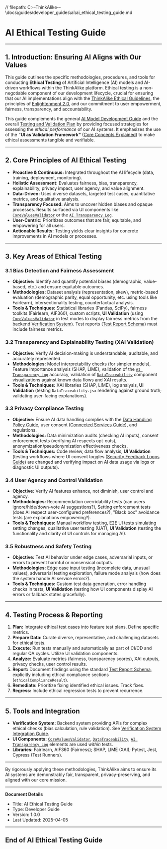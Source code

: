 // filepath: C:\--ThinkAlike--\docs\guides\developer_guides\ai\ai_ethical_testing_guide.md
# AI Ethical Testing Guide

---

## 1. Introduction: Ensuring AI Aligns with Our Values

This guide outlines the specific methodologies, procedures, and tools for conducting **Ethical Testing** of Artificial Intelligence (AI) models and AI-driven workflows within the ThinkAlike platform. Ethical testing is a non-negotiable component of our development lifecycle, crucial for ensuring that our AI implementations align with the [ThinkAlike Ethical Guidelines](../../../core/ethics/ethical_guidelines.md), the principles of [Enlightenment 2.0](../../../core/enlightenment_2_0/ENLIGHTENMENT_2_0_PRINCIPLES.md), and our commitment to user empowerment, fairness, transparency, and accountability.

This guide complements the general [AI Model Development Guide](./ai_model_development_guide.md) and the overall [Testing and Validation Plan](../testing_and_validation_plan.md) by providing focused strategies for assessing the *ethical performance* of our AI systems. It emphasizes the use of the **"UI as Validation Framework"** ([Core Concepts Explained](../../../vision/core_concepts.md)) to make ethical assessments tangible and verifiable.

---

## 2. Core Principles of AI Ethical Testing

*   **Proactive & Continuous:** Integrated throughout the AI lifecycle (data, training, deployment, monitoring).
*   **Holistic Assessment:** Evaluates fairness, bias, transparency, explainability, privacy impact, user agency, and value alignment.
*   **Data-Driven:** Uses diverse datasets, targeted test cases, quantitative metrics, and qualitative analysis.
*   **Transparency Focused:** Aims to uncover hidden biases and opaque processes. Results surfaced via UI components like [`CoreValuesValidator`](../../../components/ui_components/CoreValuesValidator.md) or the [`AI Transparency Log`](./ai_transparency_log.md).
*   **User-Centric:** Prioritizes outcomes that are fair, equitable, and empowering for all users.
*   **Actionable Results:** Testing yields clear insights for concrete improvements in AI models or processes.

---

## 3. Key Areas of Ethical Testing

### 3.1 Bias Detection and Fairness Assessment

*   **Objective:** Identify and quantify potential biases (demographic, value-based, etc.) and ensure equitable outcomes.
*   **Methodologies:** Dataset analysis (representation, skew), metric-based evaluation (demographic parity, equal opportunity, etc. using tools like Fairlearn), intersectionality testing, counterfactual analysis.
*   **Tools & Techniques:** Statistical libraries (Pandas, SciPy), fairness toolkits (Fairlearn, AIF360), custom scripts, **UI Validation** (using [`CoreValuesValidator`](../../../components/ui_components/CoreValuesValidator.md) in test modes to display fairness metrics from the backend [Verification System](../../../architecture/verification_system/verification_system.md)). Test reports ([Test Report Schema](../../../templates/test_report_schema.md)) must include fairness metrics.

### 3.2 Transparency and Explainability Testing (XAI Validation)

*   **Objective:** Verify AI decision-making is understandable, auditable, and accurately represented.
*   **Methodologies:** Model interpretability checks (for simpler models), Feature Importance analysis (SHAP, LIME), validation of the [`AI Transparency Log`](./ai_transparency_log.md) accuracy, validation of [`DataTraceability`](../../../components/ui_components/data_traceability.md) component visualizations against known data flows and XAI results.
*   **Tools & Techniques:** XAI libraries (SHAP, LIME), log analysis, **UI Validation** (testing `DataTraceability.jsx` rendering against ground truth; validating user-facing explanations).

### 3.3 Privacy Compliance Testing

*   **Objective:** Ensure AI data handling complies with the [Data Handling Policy Guide](../data_handling_policy_guide.md), user consent ([Connected Services Guide](../user_guides/connected_services_guide.md)), and regulations.
*   **Methodologies:** Data minimization audits (checking AI inputs), consent enforcement tests (verifying AI respects opt-outs), anonymization/pseudonymization effectiveness checks.
*   **Tools & Techniques:** Code review, data flow analysis, **UI Validation** (testing workflows where UI consent toggles ([Security Feedback Loops Guide](../Security_Feedback_Loops.md)) are changed and verifying impact on AI data usage via logs or diagnostic UI outputs).

### 3.4 User Agency and Control Validation

*   **Objective:** Verify AI features enhance, not diminish, user control and agency.
*   **Methodologies:** Recommendation overridability tests (can users ignore/hide/down-vote AI suggestions?), Setting enforcement tests (does AI respect user-configured preferences?), "Black box" avoidance tests (are explanations empowering?).
*   **Tools & Techniques:** Manual workflow testing, E2E UI tests simulating setting changes, qualitative user testing (UAT), **UI Validation** (testing the functionality and clarity of UI controls for managing AI).

### 3.5 Robustness and Safety Testing

*   **Objective:** Test AI behavior under edge cases, adversarial inputs, or errors to prevent harmful or nonsensical outputs.
*   **Methodologies:** Edge case input testing (incomplete data, unusual values), adversarial testing exploration, failure mode analysis (how does the system handle AI service errors?).
*   **Tools & Techniques:** Custom test data generation, error handling checks in tests, **UI Validation** (testing how UI components display AI errors or fallback states gracefully).

---

## 4. Testing Process & Reporting

1.  **Plan:** Integrate ethical test cases into feature test plans. Define specific metrics.
2.  **Prepare Data:** Curate diverse, representative, and challenging datasets for ethical tests.
3.  **Execute:** Run tests manually and automatically as part of CI/CD and regular QA cycles. Utilize UI validation components.
4.  **Analyze:** Evaluate metrics (fairness, transparency scores), XAI outputs, privacy checks, user control results.
5.  **Report:** Document findings using the standard [Test Report Schema](../../../templates/test_report_schema.md), explicitly including ethical compliance sections (`ethicalComplianceResult`).
6.  **Remediate:** Prioritize fixing identified ethical issues. Track fixes.
7.  **Regress:** Include ethical regression tests to prevent recurrence.

---

## 5. Tools and Integration

*   **Verification System:** Backend system providing APIs for complex ethical checks (bias calculation, rule validation). See [Verification System Integration Guide](../Verification_System_Integration_Guide.md).
*   **UI Components:** [`CoreValuesValidator`](../../../components/ui_components/CoreValuesValidator.md), [`DataTraceability`](../../../components/ui_components/data_traceability.md), [`AI Transparency Log`](./ai_transparency_log.md) elements are used *within* tests.
*   **Libraries:** Fairlearn, AIF360 (Fairness); SHAP, LIME (XAI); Pytest, Jest, Cypress (Test Runners).

---

By rigorously applying these methodologies, ThinkAlike aims to ensure its AI systems are demonstrably fair, transparent, privacy-preserving, and aligned with our core mission.

---
**Document Details**
- Title: AI Ethical Testing Guide
- Type: Developer Guide
- Version: 1.0.0
- Last Updated: 2025-04-05
---
End of AI Ethical Testing Guide
---


